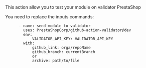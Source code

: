 This action allow you to test your module on validator PrestaShop

You need to replace the inputs commands:

```
      - name: send module to validator
        uses: PrestaShopCorp/github-action-validator@dev
        env:
            VALIDATOR_API_KEY: VALIDATOR_API_KEY
        with:
            github_link: orga/repoName
            github_branch: currentBranch
            or
            archive: path/to/file
```